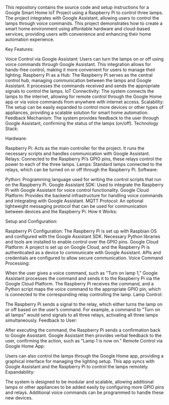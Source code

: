This repository contains the source code and setup instructions for a Google Smart Home IoT Project using a Raspberry Pi to control three lamps. The project integrates with Google Assistant, allowing users to control the lamps through voice commands. This project demonstrates how to create a smart home environment using affordable hardware and cloud-based services, providing users with convenience and enhancing their home automation experience.

Key Features:

Voice Control via Google Assistant: Users can turn the lamps on or off using voice commands through Google Assistant. This integration allows for hands-free control, making it more convenient for users to manage their lighting.
Raspberry Pi as a Hub: The Raspberry Pi serves as the central control hub, managing communication between the lamps and Google Assistant. It processes the commands received and sends the appropriate signals to control the lamps.
IoT Connectivity: The system connects the lamps to the internet, allowing for remote control through the Google Home app or via voice commands from anywhere with internet access.
Scalability: The setup can be easily expanded to control more devices or other types of appliances, providing a scalable solution for smart home automation.
Feedback Mechanism: The system provides feedback to the user through Google Assistant, confirming the status of the lamps (on/off).
Technology Stack:

Hardware:

Raspberry Pi: Acts as the main controller for the project. It runs the necessary scripts and handles communication with Google Assistant.
Relays: Connected to the Raspberry Pi’s GPIO pins, these relays control the power to each of the three lamps.
Lamps: Standard lamps connected to the relays, which can be turned on or off through the Raspberry Pi.
Software:

Python: Programming language used for writing the control scripts that run on the Raspberry Pi.
Google Assistant SDK: Used to integrate the Raspberry Pi with Google Assistant for voice control functionality.
Google Cloud Platform: Provides the backend infrastructure for handling voice commands and integrating with Google Assistant.
MQTT Protocol: An optional lightweight messaging protocol that can be used for communication between devices and the Raspberry Pi.
How it Works:

Setup and Configuration:

Raspberry Pi Configuration: The Raspberry Pi is set up with Raspbian OS and configured with the Google Assistant SDK. Necessary Python libraries and tools are installed to enable control over the GPIO pins.
Google Cloud Platform: A project is set up on Google Cloud, and the Raspberry Pi is authenticated as a device to communicate with Google Assistant. APIs and credentials are configured to allow secure communication.
Voice Command Processing:

When the user gives a voice command, such as "Turn on lamp 1," Google Assistant processes the command and sends it to the Raspberry Pi via the Google Cloud Platform.
The Raspberry Pi receives the command, and a Python script maps the voice command to the appropriate GPIO pin, which is connected to the corresponding relay controlling the lamp.
Lamp Control:

The Raspberry Pi sends a signal to the relay, which either turns the lamp on or off based on the user’s command.
For example, a command to "Turn on all lamps" would send signals to all three relays, activating all three lamps simultaneously.
Feedback to User:

After executing the command, the Raspberry Pi sends a confirmation back to Google Assistant. Google Assistant then provides verbal feedback to the user, confirming the action, such as "Lamp 1 is now on."
Remote Control via Google Home App:

Users can also control the lamps through the Google Home app, providing a graphical interface for managing the lighting setup. This app syncs with Google Assistant and the Raspberry Pi to control the lamps remotely.
Expandability:

The system is designed to be modular and scalable, allowing additional lamps or other appliances to be added easily by configuring more GPIO pins and relays. Additional voice commands can be programmed to handle these new devices.
